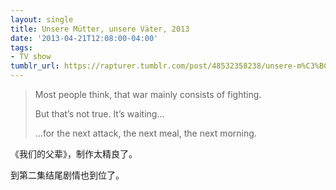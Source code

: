 ```yaml
---
layout: single
title: Unsere Mütter, unsere Väter, 2013
date: '2013-04-21T12:08:00-04:00'
tags:
- TV show
tumblr_url: https://rapturer.tumblr.com/post/48532358238/unsere-m%C3%BCtter-unsere-v%C3%A4ter-2013
---
```

> Most people think, that war mainly consists of fighting.
> 
> But that’s not true. It’s waiting…
> 
> …for the next attack, the next meal, the next morning.

《我们的父辈》，制作太精良了。

到第二集结尾剧情也到位了。

